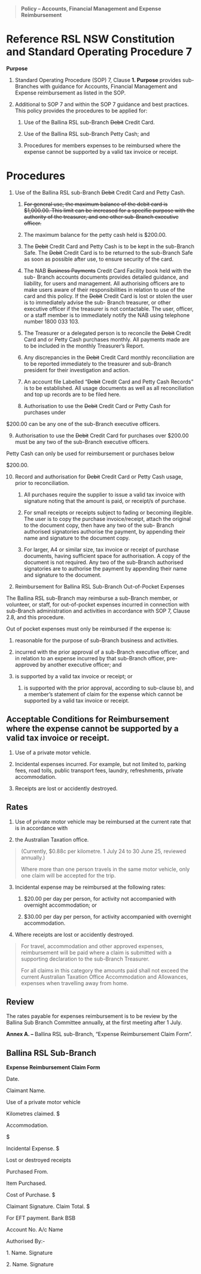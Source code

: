> **Policy – Accounts, Financial Management and Expense Reimbursement**

# Reference RSL NSW Constitution and Standard Operating Procedure 7

**Purpose**

1.  Standard Operating Procedure (SOP) 7, Clause **1. Purpose** provides
    sub- Branches with guidance for Accounts, Financial Management and
    Expense reimbursement as listed in the SOP.

2.  Additional to SOP 7 and within the SOP 7 guidance and best
    practices. This policy provides the procedures to be applied for:

    1)  Use of the Ballina RSL sub-Branch ~~Debit~~ Credit Card.

    2)  Use of the Ballina RSL sub-Branch Petty Cash; and

    3)  Procedures for members expenses to be reimbursed where the
        expense cannot be supported by a valid tax invoice or receipt.

# Procedures

1.  Use of the Ballina RSL sub-Branch ~~Debit~~ Credit Card and Petty
    Cash.

    1)  ~~For general use, the maximum balance of the debit card is
        \$1,000.00. This limit can be increased for a specific purpose
        with the authority of the treasurer, and one other sub-Branch
        executive officer.~~

    2)  The maximum balance for the petty cash held is \$200.00.

    3)  The ~~Debit~~ Credit Card and Petty Cash is to be kept in the
        sub-Branch Safe. The ~~Debit~~ Credit Card is to be returned to
        the sub-Branch Safe as soon as possible after use, to ensure
        security of the card.

    4)  The NAB ~~Business Payments~~ Credit Card Facility book held
        with the sub- Branch accounts documents provides detailed
        guidance, and liability, for users and management. All
        authorising officers are to make users aware of their
        responsibilities in relation to use of the card and this policy.
        If the ~~Debit~~ Credit Card is lost or stolen the user is to
        immediately advise the sub- Branch treasurer, or other executive
        officer if the treasurer is not contactable. The user, officer,
        or a staff member is to immediately notify the NAB using
        telephone number 1800 033 103.

    5)  The Treasurer or a delegated person is to reconcile the
        ~~Debit~~ Credit Card and or Petty Cash purchases monthly. All
        payments made are to be included in the monthly Treasurer’s
        Report.

    6)  Any discrepancies in the ~~Debit~~ Credit Card monthly
        reconciliation are to be reported immediately to the treasurer
        and sub-Branch president for their investigation and action.

    7)  An account file Labelled “~~Debit~~ Credit Card and Petty Cash
        Records” is to be established. All usage documents as well as
        all reconciliation and top up records are to be filed here.

    8)  Authorisation to use the ~~Debit~~ Credit Card or Petty Cash for
        purchases under

\$200.00 can be any one of the sub-Branch executive officers.

9)  Authorisation to use the ~~Debit~~ Credit Card for purchases over
    \$200.00 must be any two of the sub-Branch executive officers.

Petty Cash can only be used for reimbursement or purchases below

\$200.00.

10) Record and authorisation for ~~Debit~~ Credit Card or Petty Cash
    usage, prior to reconciliation.

    1.  All purchases require the supplier to issue a valid tax invoice
        with signature noting that the amount is paid, or receipt/s of
        purchase.

    2.  For small receipts or receipts subject to fading or becoming
        illegible. The user is to copy the purchase invoice/receipt,
        attach the original to the document copy, then have any two of
        the sub- Branch authorised signatories authorise the payment, by
        appending their name and signature to the document copy.

    3.  For larger, A4 or similar size, tax invoice or receipt of
        purchase documents, having sufficient space for authorisation. A
        copy of the document is not required. Any two of the sub-Branch
        authorised signatories are to authorise the payment by appending
        their name and signature to the document.

<!-- -->

2.  Reimbursement for Ballina RSL Sub-Branch Out-of-Pocket Expenses

The Ballina RSL sub-Branch may reimburse a sub-Branch member, or
volunteer, or staff, for out-of-pocket expenses incurred in connection
with sub-Branch administration and activities in accordance with SOP 7,
Clause 2.8, and this procedure.

Out of pocket expenses must only be reimbursed if the expense is:

1)  reasonable for the purpose of sub-Branch business and activities.

2)  incurred with the prior approval of a sub-Branch executive officer,
    and in relation to an expense incurred by that sub-Branch officer,
    pre-approved by another executive officer; and

<!-- -->

3.  is supported by a valid tax invoice or receipt; or

    1)  is supported with the prior approval, according to sub-clause
        b), and a member’s statement of claim for the expense which
        cannot be supported by a valid tax invoice or receipt.

## Acceptable Conditions for Reimbursement where the expense cannot be supported by a valid tax invoice or receipt.

1.  Use of a private motor vehicle.

2.  Incidental expenses incurred. For example, but not limited to,
    parking fees, road tolls, public transport fees, laundry,
    refreshments, private accommodation.

3.  Receipts are lost or accidently destroyed.

## Rates

1.  Use of private motor vehicle may be reimbursed at the current rate
    that is in accordance with

2.  the Australian Taxation office.

> (Currently, \$0.88c per kilometre. 1 July 24 to 30 June 25, reviewed
> annually.)
>
> Where more than one person travels in the same motor vehicle, only one
> claim will be accepted for the trip.

3.  Incidental expense may be reimbursed at the following rates:

    1)  \$20.00 per day per person, for activity not accompanied with
        overnight accommodation; or

    2)  \$30.00 per day per person, for activity accompanied with
        overnight accommodation.

4.  Where receipts are lost or accidently destroyed.

> For travel, accommodation and other approved expenses, reimbursement
> will be paid where a claim is submitted with a supporting declaration
> to the sub-Branch Treasurer.
>
> For all claims in this category the amounts paid shall not exceed the
> current Australian Taxation Office Accommodation and Allowances,
> expenses when travelling away from home.

## Review

The rates payable for expenses reimbursement is to be review by the
Ballina Sub Branch Committee annually, at the first meeting after 1
July.

**Annex A. –** Ballina RSL sub-Branch, “Expense Reimbursement Claim
Form”.

## Ballina RSL Sub-Branch

**Expense Reimbursement Claim Form**

Date.

Claimant Name.

Use of a private motor vehicle

Kilometres claimed. \$

Accommodation.

\$

Incidental Expense. \$

Lost or destroyed receipts

Purchased From.

Item Purchased.

Cost of Purchase. \$

Claimant Signature. Claim Total. \$

For EFT payment. Bank BSB

Account No. A/c Name

Authorised By:-

1\. Name. Signature

2\. Name. Signature
